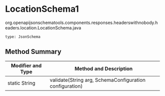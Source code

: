 # LocationSchema1
org.openapijsonschematools.components.responses.headerswithnobody.headers.location.LocationSchema.java
```
type: JsonSchema
```

## Method Summary
| Modifier and Type | Method and Description |
| ----------------- | ---------------------- |
| static String | validate(String arg, SchemaConfiguration configuration) |
